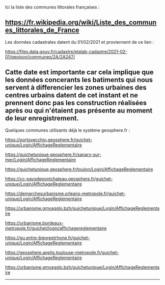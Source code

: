 Ici la liste des communes littorales françaises :

https://fr.wikipedia.org/wiki/Liste_des_communes_littorales_de_France
---


Les données cadastrales datent du 01/02/2021 et proviennent de ce lien :

https://files.data.gouv.fr/cadastre/etalab-cadastre/2021-02-01/geojson/communes/2A/2A247/

Catte date est importante car cela implique que les données concerants les batiments qui nous servent à differencier les zones urbaines des centres urbains datent de cet instant et ne prennent donc pas les construction réalisées après ou qui n'étaient pas présente au moment de leur enregistrement.
---


Quelques communes utilisants déjà le système geosphere.fr :

https://portovecchio.geosphere.fr/guichet-unique/Login/AffichageReglementaire

https://guichetunique.geosphere.fr/sanary-sur-mer/Login/AffichageReglementaire

https://guichetunique.geosphere.fr/toulon/Login/AffichageReglementaire

https://cc-paysdepontchateau.geosphere.fr/guichet-unique/Login/AffichageReglementaire

https://demarchesurbanisme.orleans-metropole.fr/guichet-unique/Login/AffichageReglementaire

https://urbanisme.gmvagglo.bzh/guichetunique/Login/AffichageReglementaire

https://urbanisme.bordeaux-metropole.fr/guichet/login/affichagereglementaire

https://gu.entre-bievreetrhone.fr/guichet-unique/Login/AffichageReglementaire

https://geosphere.applis.toulouse-metropole.fr/guichet-unique/Login/AffichageReglementaire

https://urbanisme.gmvagglo.bzh/guichetunique/Login/AffichageReglementaire

---
